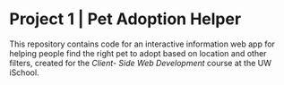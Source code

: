 # Project 1 | Pet Adoption Helper

This repository contains code for an interactive information web app for helping people find the right pet to adopt based on location and other filters, created for the _Client-
Side Web Development_ course at the UW iSchool.
